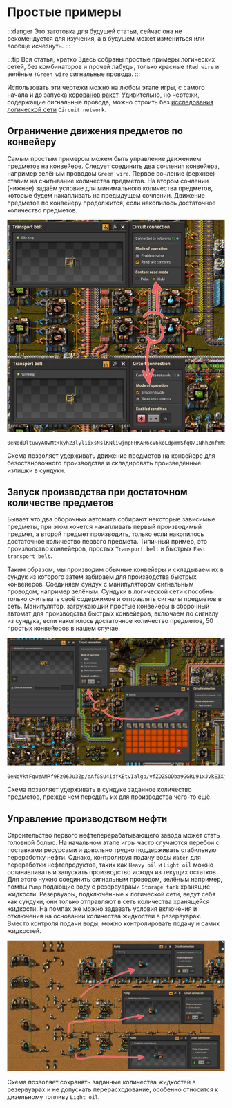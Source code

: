 # Простые примеры

:::danger
Это заготовка для будущей статьи, сейчас она не рекомендуется для изучения, а в будущем может измениться или вообще исчезнуть.
:::

:::tip Вся статья, кратко
Здесь собраны простые примеры логических сетей, без комбинаторов и прочей лабуды, только красные `!Red wire` и зелёные `!Green wire` сигнальные провода.
:::

Использовать эти чертежи можно на любом этапе игры, с самого начала и до запуска [корованов ракет](../PowerProduction/README.md#этап-второй-и-корованы-ракет). Удивительно, но чертежи, содержащие сигнальные провода, можно строить без [исследования логической сети](https://wiki.factorio.com/Circuit_network_(research)) `Circuit network`.

## Ограничение движения предметов по конвейеру

Самым простым примером можем быть управление движением предметов на конвейере. Следует соединить два сочления конвейера, например зелёным проводом `Green wire`. Первое сочление (верхнее) ставим на считывание количества предметов. На втором сочлении (нижнее) задаём условие для минимального количества предметов, которые будем накапливать на предыдущем сочлении. Движение предметов по конвейеру продолжится, если накопилось достаточное количество предметов.

![Движение предметов по конвейеру](./images/SimpleExamples.01.jpg)

```blueprint title="Чертёж с настроенными значениями"
0eNqdUltuwyAQvMt+kyh23lyliixsNslKNliwjmpFHKAH6cV6koLdpmmSfqQ/INhhZmfYM5R1h60jwyDPQJU1HuTLGTwdjKrTHfctggRibECAUU06sVPGt9bxpMSaIQggo/EVZBZ2AtAwMeHINBz6wnRNiS4C/uIQ0Fofn1mTVCPVJM+mSwE9yNV8uowSmhxWI2AhILbKztZFiUd1IuvSq4pc1REXsaYvVHtynos7Qydy3MWbSz8jYoIndD0fyRySrRQIq5TOINm0yilOYvDx9j4AviTRqLLGQpNPO0h2Hf5UHSpdHJXRqTWOkcRs9qr2V5DvwohtrI4ks7EDM9r2qfssLQeHaK7TJQ0yD7sQgrhLPP9P4vmTid/avzH3yP/vhB7Zz56xnw324/QNkyqvBltA/FI/uMg32WK9zdeb1XY2ny1C+ASpXw5K
```

Схема позволяет удерживать движение предметов на конвейере для безостановочного производства и складировать произведённые излишки в сундуки.

## Запуск производства при достаточном количестве предметов

Бывает что два сборочных автомата собирают некоторые зависимые предметы, при этом хочется накапливать первый производимый предмет, а второй предмет производить, только если накопилось достаточное количество первого предмета. Типичный пример, это производство конвейеров, простых `Transport belt` и быстрых `Fast transport belt`.

Таким образом, мы производим обычные конвейеры и складываем их в сундук из которого затем забираем для производства быстрых конвейеров. Соединяем сундук с манипулятором сигнальным проводом, например зелёным. Сундуки в логической сети способны только считывать своё содержимое и отправлять сигналы предметов в сеть. Манипулятор, загружающий простые конвейеры в сборочный автомат для производства быстрых конвейеров, включаем по сигналу из сундука, если накопилось достаточное количество предметов, 50 простых конвейеров в нашем случае.

![Запуск производства при достаточном количестве предметов](./images/SimpleExamples.02.jpg)

```blueprint title="Чертёж с настроенными значениями"
0eNqVktFqwzAMRf9Fz06Ju3Zp/dAfGSU4idYKEtvIalgp/vfZDZSODba9GGRL91xJvkE3XjAwOQFzA+q9i2DebhDp5OxY7uQaEAyQ4AQKnJ1KNPoTRaG+6s8YpQo2RpqxCuxnGpAhKSA34AcYnY4K0AkJ4SJ9D66tu0xdzjT6z6IKgo9Zx7viK2tXul5tFVzBNKttRmb3DvuSEEuGLseJEd0zlwYw63RMOb+zhV8n9c3U+mGKXESWn+n6C30gXuD38uxF2I9th2c7k+dS1BP3F5I2vw0PpXfiKO0v8xa2LgbPUnU4Ciy9RrFlbdu6RFOwbKVw4ADpP8PQZRhlS3ekefoRCmbkuHS005tmv252r/v6pd6k9Aksl8Fg
```

Схема позволяет удерживать в сундуке заданное количество предметов, прежде чем передать их для производства чего-то ещё.

## Управление производством нефти

Строительство первого нефтеперерабатывающего завода может стать головной болью. На начальном этапе игры часто случаются перебои с поставками ресурсами и довольно трудно поддерживать стабильную переработку нефти. Однако, контролируя подачу воды `Water` для переработки нефтепродуктов, таких как `Heavy oil` и `Light oil` можно останавливать и запускать производство исходя из текущих остатков. Для этого нужно соединить сигнальным проводом, зелёным например, помпы `Pump` подающие воду с резервуарами `Storage tank` хранящие жидкости. Резервуары, подключённые к логической сети, ведут себя как сундуки, они только отправляют в сеть количества хранящейся жидкости. На помпах же можно задавать условия включения и отключения на основании количества жидкостей в резервуарах. Вместо контроля подачи воды, можно контролировать подачу и самих жидкостей.

![Управление производством нефти](./images/SimpleExamples.03.jpg)

Схема позволяет сохранять заданные количества жидкостей в резервуарах и не допускать перерасходование, особенно относится к дизельному топливу `Light oil`.
